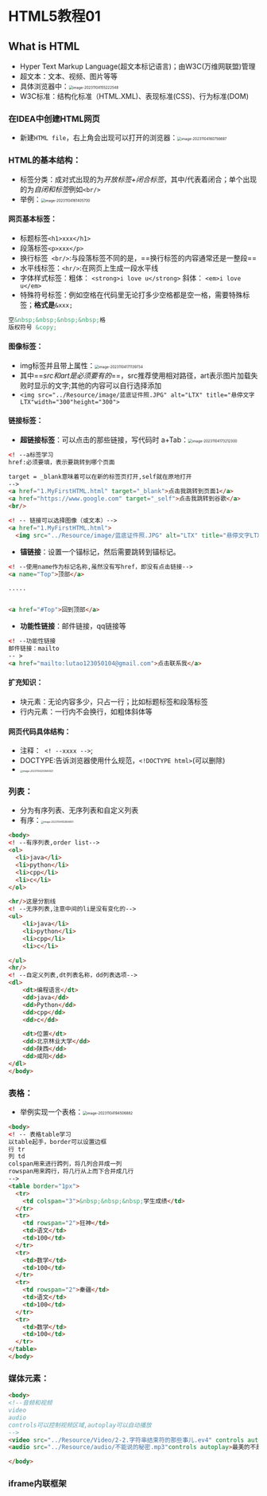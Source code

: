 # HTML5教程01
## What is HTML
- Hyper Text Markup Language(超文本标记语言)；由W3C(万维网联盟)管理
- 超文本：文本、视频、图片等等
- 具体浏览器中：<img src="./../Pic/image-20231104155222548.png" alt="image-20231104155222548" style="zoom:50%;" />
- W3C标准：结构化标准（HTML.XML)、表现标准(CSS)、行为标准(DOM)

### 在IDEA中创建HTML网页
- 新建`HTML file`，右上角会出现可以打开的浏览器：<img src="./../Pic/image-20231104160756697.png" alt="image-20231104160756697" style="zoom:50%;" />

### HTML的基本结构：
- 标签分类：成对式出现的为*开放标签+闭合标签*，其中/代表着闭合；单个出现的为*自闭和标签*例如`<br/>`
- 举例：<img src="./../Pic/image-20231104161405700.png" alt="image-20231104161405700" style="zoom:50%;" />
#### 网页基本标签：
- 标题标签`<h1>xxx</h1>`
- 段落标签`<p>xxx</p>`
- 换行标签` <br/>`:与段落标签不同的是，==换行标签的内容通常还是一整段==
- 水平线标签：` <hr/> `:在网页上生成一段水平线
- 字体样式标签：粗体： `<strong>i love u</strong>`
斜体： `<em>i love u</em>`
- 特殊符号标签：例如空格在代码里无论打多少空格都是空一格，需要特殊标签；**格式是**`&xxx;`
```HTML
空&nbsp;&nbsp;&nbsp;&nbsp;格
版权符号 &copy;
```

#### 图像标签：
- img标签并且带上属性：<img src="./../Pic/image-20231104171139734.png" alt="image-20231104171139734" style="zoom:50%;" />
- 其中==*src和art是必须要有的*==，src推荐使用相对路径，art表示图片加载失败时显示的文字;其他的内容可以自行选择添加
- `<img src="../Resource/image/蓝底证件照.JPG" alt="LTX" title="悬停文字LTX"width="300"height="300"> `

#### 链接标签：
- **超链接标签**：可以点击的那些链接，写代码时 a+Tab：<img src="./../Pic/image-20231104173212300.png" alt="image-20231104173212300" style="zoom:50%;" />
```html
<! --a标签学习
href:必须要填，表示要跳转到哪个页面

target = _blank意味着可以在新的标签页打开,self就在原地打开
-->
<a href="1.MyFirstHTML.html" target="_blank">点击我跳转到页面1</a>
<a href="https://www.google.com" target="_self">点击我跳转到谷歌</a>
<br/>

<! -- 链接可以选择图像（或文本）-->
<a href="1.MyFirstHTML.html">
  <img src="../Resource/image/蓝底证件照.JPG" alt="LTX" title="悬停文字LTX"width="300"height="300">
```
-  **锚链接**：设置一个锚标记，然后需要跳转到锚标记。

```html
<! --使用name作为标记名称,虽然没有写href，即没有点击链接-->
<a name="Top">顶部</a>

.....


<a href="#Top">回到顶部</a>
```
- **功能性链接**：邮件链接，qq链接等

```html
<! --功能性链接
邮件链接：mailto
-- >
<a href="mailto:lutao123050104@gmail.com">点击联系我</a>

```
#### 扩充知识：
- 块元素：无论内容多少，只占一行；比如标题标签和段落标签
- 行内元素：一行内不会换行，如粗体斜体等
#### 网页代码具体结构：
- 注释：` <! --xxxx -->`;
- DOCTYPE:告诉浏览器使用什么规范，`<!DOCTYPE html>`(可以删除)
- <img src="./../Pic/image-20231104200840921.png" alt="image-20231104200840921" style="zoom:33%;" />

### 列表：
- 分为有序列表、无序列表和自定义列表
- 有序：<img src="./../Pic/image-20231104192854801.png" alt="image-20231104192854801" style="zoom: 33%;" />
```html
<body>
<! --有序列表,order list-->
<ol>
  <li>java</li>
  <li>python</li>
  <li>cpp</li>
  <li>c</li>
</ol>

<hr/>这是分割线
<! --无序列表,注意中间的li是没有变化的-->
<ul>
    <li>java</li>
    <li>python</li>
    <li>cpp</li>
    <li>c</li>

</ul>
<hr/>
<! --自定义列表,dt列表名称，dd列表选项-->
<dl>
    <dt>编程语言</dt>
    <dd>java</dd>
    <dd>Python</dd>
    <dd>cpp</dd>
    <dd>c</dd>

    <dt>位置</dt>
    <dd>北京林业大学</dd>
    <dd>陕西</dd>
    <dd>咸阳</dd>
</dl>
</body>
```
### 表格：
- 举例实现一个表格：<img src="./../Pic/image-20231104194506882.png" alt="image-20231104194506882" style="zoom:50%;" />
```html
<body>
<! -- 表格table学习
以table起手，border可以设置边框
行 tr
列 td
colspan用来进行跨列，将几列合并成一列
rowspan用来跨行，将几行从上而下合并成几行
-->
<table border="1px">
  <tr>
    <td colspan="3">&nbsp;&nbsp;&nbsp;学生成绩</td>
  </tr>
  <tr>
    <td rowspan="2">狂神</td>
    <td>语文</td>
    <td>100</td>
  </tr>
  <tr>
    <td>数学</td>
    <td>100</td>
  </tr>
  <tr>
    <td rowspan="2">秦疆</td>
    <td>语文</td>
    <td>100</td>
  </tr>
  <tr>
    <td>数学</td>
    <td>100</td>
  </tr>
</table>
</body>
```
### 媒体元素：
```html
<body>
<!--音频和视频
video
audio
controls可以控制视频区域,autoplay可以自动播放
-->
<video src="../Resource/Video/2-2.字符串结束符的那些事儿.ev4" controls autoplay>随便的视频</video>
<audio src="../Resource/audio/不能说的秘密.mp3"controls autoplay>最美的不是下雨天</audio>

</body>
```
### iframe内联框架
